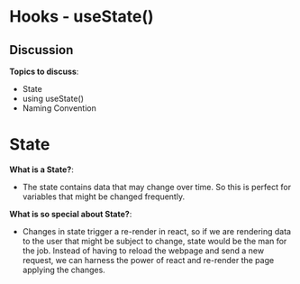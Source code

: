 # Hooks - useState()

## Discussion

**Topics to discuss**:
* State
* using useState()
* Naming Convention



# State

**What is a State?**:
* The state contains data that may change over time. So this is perfect for variables that might be changed frequently.

**What is so special about State?**:
- Changes in state trigger a re-render in react, so if we are rendering data to the user that might be subject to change,
state would be the man for the job. Instead of having to reload the webpage and send a new request, we can harness the power
of react and re-render the page applying the changes.
